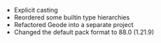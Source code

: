 * Explicit casting
* Reordered some builtin type hierarchies
* Refactored Geode into a separate project
* Changed the default pack format to 88.0 (1.21.9)
